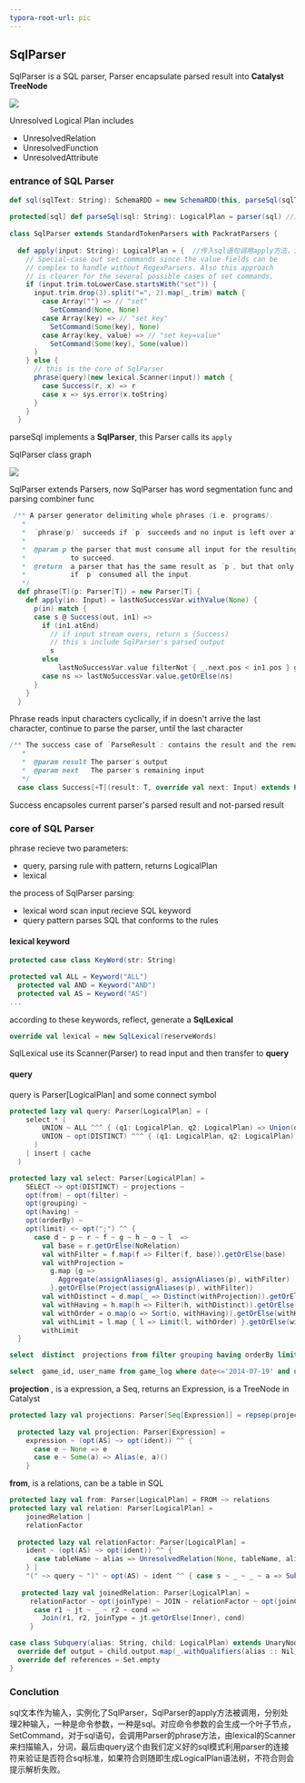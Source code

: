 ```yaml
---
typora-root-url: pic
---
```


## SqlParser

SqlParser is a SQL parser, Parser encapsulate parsed result into **Catalyst TreeNode**

![](/sqlparser1.png)

Unresolved Logical Plan includes

* UnresolvedRelation
* UnresolvedFunction
* UnresolvedAttribute

### entrance of SQL Parser

```scala
def sql(sqlText: String): SchemaRDD = new SchemaRDD(this, parseSql(sqlText))//sql("select name,value from temp_shengli") 实例化一个SchemaRDD
 
protected[sql] def parseSql(sql: String): LogicalPlan = parser(sql) //实例化SqlParser
 
class SqlParser extends StandardTokenParsers with PackratParsers {
 
  def apply(input: String): LogicalPlan = {  //传入sql语句调用apply方法，input参数即sql语句
    // Special-case out set commands since the value fields can be
    // complex to handle without RegexParsers. Also this approach
    // is clearer for the several possible cases of set commands.
    if (input.trim.toLowerCase.startsWith("set")) {
      input.trim.drop(3).split("=", 2).map(_.trim) match {
        case Array("") => // "set"
          SetCommand(None, None)
        case Array(key) => // "set key"
          SetCommand(Some(key), None)
        case Array(key, value) => // "set key=value"
          SetCommand(Some(key), Some(value))
      }
    } else {
      // this is the core of SqlParser
      phrase(query)(new lexical.Scanner(input)) match {
        case Success(r, x) => r
        case x => sys.error(x.toString)
      }
    }
  }
```

parseSql implements a **SqlParser**, this Parser calls its `apply`

SqlParser class graph

![](/sqlparser2.png)

SqlParser extends Parsers, now SqlParser has word segmentation func and parsing combiner func

```scala
 /** A parser generator delimiting whole phrases (i.e. programs).
   *
   *  `phrase(p)` succeeds if `p` succeeds and no input is left over after `p`.
   *
   *  @param p the parser that must consume all input for the resulting parser
   *           to succeed.
   *  @return  a parser that has the same result as `p`, but that only succeeds
   *           if `p` consumed all the input.
   */
  def phrase[T](p: Parser[T]) = new Parser[T] {
    def apply(in: Input) = lastNoSuccessVar.withValue(None) {
      p(in) match {
      case s @ Success(out, in1) =>
        if (in1.atEnd)
          // if input stream overs, return s (Success)
          // this s include SqlParser's parsed output
          s
        else
            lastNoSuccessVar.value filterNot { _.next.pos < in1.pos } getOrElse Failure("end of input expected", in1)
        case ns => lastNoSuccessVar.value.getOrElse(ns)
      }
    }
  }
```

Phrase reads input characters cyclically, if in doesn't arrive the last character, continue to parse the parser, until the last character

```scala
/** The success case of `ParseResult`: contains the result and the remaining input.
   *
   *  @param result The parser's output
   *  @param next   The parser's remaining input
   */
  case class Success[+T](result: T, override val next: Input) extends ParseResult[T] {
```

Success encapsoles current parser's parsed result and not-parsed result

### core of SQL Parser

phrase recieve two parameters:

* query, parsing rule with pattern, returns LogicalPlan
* lexical

the process of SqlParser parsing:

* lexical word scan input recieve SQL keyword
* query pattern parses SQL that conforms to the rules

#### lexical keyword

```scala
protected case class KeyWord(str: String)
```

```scala
protected val ALL = Keyword("ALL")
  protected val AND = Keyword("AND")
  protected val AS = Keyword("AS")
...
```

according to these keywords, reflect, generate a **SqlLexical**

```scala
override val lexical = new SqlLexical(reserveWords)
```

SqlLexical use its Scanner(Parser) to read input and then transfer to **query** 

#### query

query is Parser[LogicalPlan] and some connect symbol

```scala
protected lazy val query: Parser[LogicalPlan] = (
    select * (
        UNION ~ ALL ^^^ { (q1: LogicalPlan, q2: LogicalPlan) => Union(q1, q2) } |
        UNION ~ opt(DISTINCT) ^^^ { (q1: LogicalPlan, q2: LogicalPlan) => Distinct(Union(q1, q2)) }
      )
    | insert | cache
  )
```



```scala
protected lazy val select: Parser[LogicalPlan] =
    SELECT ~> opt(DISTINCT) ~ projections ~
    opt(from) ~ opt(filter) ~
    opt(grouping) ~
    opt(having) ~
    opt(orderBy) ~
    opt(limit) <~ opt(";") ^^ {
      case d ~ p ~ r ~ f ~ g ~ h ~ o ~ l  =>
        val base = r.getOrElse(NoRelation)
        val withFilter = f.map(f => Filter(f, base)).getOrElse(base)
        val withProjection =
          g.map {g =>
            Aggregate(assignAliases(g), assignAliases(p), withFilter)
          }.getOrElse(Project(assignAliases(p), withFilter))
        val withDistinct = d.map(_ => Distinct(withProjection)).getOrElse(withProjection)
        val withHaving = h.map(h => Filter(h, withDistinct)).getOrElse(withDistinct)
        val withOrder = o.map(o => Sort(o, withHaving)).getOrElse(withHaving)
        val withLimit = l.map { l => Limit(l, withOrder) }.getOrElse(withOrder)
        withLimit
  }
```

```sql
select  distinct  projections from filter grouping having orderBy limit.

select  game_id, user_name from game_log where date<='2014-07-19' and user_name='shengli' group by game_id having game_id > 1 orderBy game_id limit 50.
```

**projection** , is a expression, a Seq, returns an Expression, is a TreeNode in Catalyst

```scala
protected lazy val projections: Parser[Seq[Expression]] = repsep(projection, ",")
 
  protected lazy val projection: Parser[Expression] =
    expression ~ (opt(AS) ~> opt(ident)) ^^ {
      case e ~ None => e
      case e ~ Some(a) => Alias(e, a)()
    }
```

**from**, is a relations, can be a table in SQL

```scala
protected lazy val from: Parser[LogicalPlan] = FROM ~> relations
protected lazy val relation: Parser[LogicalPlan] =
    joinedRelation |
    relationFactor
 
  protected lazy val relationFactor: Parser[LogicalPlan] =
    ident ~ (opt(AS) ~> opt(ident)) ^^ {
      case tableName ~ alias => UnresolvedRelation(None, tableName, alias)
    } |
    "(" ~> query ~ ")" ~ opt(AS) ~ ident ^^ { case s ~ _ ~ _ ~ a => Subquery(a, s) }
 
   protected lazy val joinedRelation: Parser[LogicalPlan] =
     relationFactor ~ opt(joinType) ~ JOIN ~ relationFactor ~ opt(joinConditions) ^^ {
      case r1 ~ jt ~ _ ~ r2 ~ cond =>
        Join(r1, r2, joinType = jt.getOrElse(Inner), cond)
     }
```

```scala
case class Subquery(alias: String, child: LogicalPlan) extends UnaryNode {
  override def output = child.output.map(_.withQualifiers(alias :: Nil))
  override def references = Set.empty
}
```

### Conclution

sql文本作为输入，实例化了SqlParser，SqlParser的apply方法被调用，分别处理2种输入，一种是命令参数，一种是sql。对应命令参数的会生成一个叶子节点，SetCommand，对于sql语句，会调用Parser的phrase方法，由lexical的Scanner来扫描输入，分词，最后由query这个由我们定义好的sql模式利用parser的连接符来验证是否符合sql标准，如果符合则随即生成LogicalPlan语法树，不符合则会提示解析失败。

